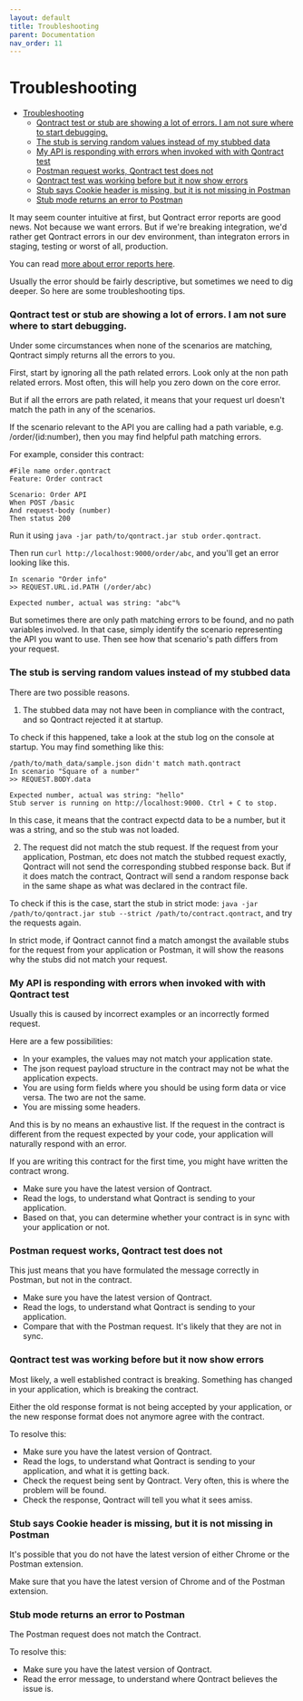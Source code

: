 ```yaml
---
layout: default
title: Troubleshooting
parent: Documentation
nav_order: 11
---
```

Troubleshooting
===============

- [Troubleshooting](#troubleshooting)
    - [Qontract test or stub are showing a lot of errors. I am not sure where to start debugging.](#qontract-test-or-stub-are-showing-a-lot-of-errors-i-am-not-sure-where-to-start-debugging)
    - [The stub is serving random values instead of my stubbed data](#the-stub-is-serving-random-values-instead-of-my-stubbed-data)
    - [My API is responding with errors when invoked with with Qontract test](#my-api-is-responding-with-errors-when-invoked-with-with-qontract-test)
    - [Postman request works, Qontract test does not](#postman-request-works-qontract-test-does-not)
    - [Qontract test was working before but it now show errors](#qontract-test-was-working-before-but-it-now-show-errors)
    - [Stub says Cookie header is missing, but it is not missing in Postman](#stub-says-cookie-header-is-missing-but-it-is-not-missing-in-postman)
    - [Stub mode returns an error to Postman](#stub-mode-returns-an-error-to-postman)

It may seem counter intuitive at first, but Qontract error reports are good news. Not because we want errors. But if we're breaking integration, we'd rather get Qontract errors in our dev environment, than integraton errors in staging, testing or worst of all, production.

You can read [more about error reports here](/documentation/reading_reports.html).

Usually the error should be fairly descriptive, but sometimes we need to dig deeper. So here are some troubleshooting tips.

### Qontract test or stub are showing a lot of errors. I am not sure where to start debugging.

Under some circumstances when none of the scenarios are matching, Qontract simply returns all the errors to you.

First, start by ignoring all the path related errors. Look only at the non path related errors. Most often, this will help you zero down on the core error.

But if all the errors are path related, it means that your request url doesn't match the path in any of the scenarios.

If the scenario relevant to the API you are calling had a path variable, e.g. /order/(id:number), then you may find helpful path matching errors.

For example, consider this contract:

```gherkin
#File name order.qontract
Feature: Order contract

Scenario: Order API
When POST /basic
And request-body (number)
Then status 200
```

Run it using `java -jar path/to/qontract.jar stub order.qontract`.

Then run `curl http://localhost:9000/order/abc`, and you'll get an error looking like this.

```
In scenario "Order info"
>> REQUEST.URL.id.PATH (/order/abc)

Expected number, actual was string: "abc"%
```

But sometimes there are only path matching errors to be found, and no path variables involved. In that case, simply identify the scenario representing the API you want to use. Then see how that scenario's path differs from your request.

### The stub is serving random values instead of my stubbed data

There are two possible reasons.

1. The stubbed data may not have been in compliance with the contract, and so Qontract rejected it at startup.

To check if this happened, take a look at the stub log on the console at startup. You may find something like this:

    /path/to/math_data/sample.json didn't match math.qontract
    In scenario "Square of a number"
    >> REQUEST.BODY.data

    Expected number, actual was string: "hello"
    Stub server is running on http://localhost:9000. Ctrl + C to stop.

In this case, it means that the contract expectd data to be a number, but it was a string, and so the stub was not loaded.

2. The request did not match the stub request. If the request from your application, Postman, etc does not match the stubbed request exactly, Qontract will not send the corresponding stubbed response back. But if it does match the contract, Qontract will send a random response back in the same shape as what was declared in the contract file.

To check if this is the case, start the stub in strict mode: `java -jar /path/to/qontract.jar stub --strict /path/to/contract.qontract`, and try the requests again.

In strict mode, if Qontract cannot find a match amongst the available stubs for the request from your application or Postman, it will show the reasons why the stubs did not match your request.

### My API is responding with errors when invoked with with Qontract test

Usually this is caused by incorrect examples or an incorrectly formed request.

Here are a few possibilities:
- In your examples, the values may not match your application state.
- The json request payload structure in the contract may not be what the application expects.
- You are using form fields where you should be using form data or vice versa. The two are not the same.
- You are missing some headers.

And this is by no means an exhaustive list. If the request in the contract is different from the request expected by your code, your application will naturally respond with an error.

If you are writing this contract for the first time, you might have written the contract wrong.

- Make sure you have the latest version of Qontract.
- Read the logs, to understand what Qontract is sending to your application.
- Based on that, you can determine whether your contract is in sync with your application or not.

### Postman request works, Qontract test does not

This just means that you have formulated the message correctly in Postman, but not in the contract.

- Make sure you have the latest version of Qontract.
- Read the logs, to understand what Qontract is sending to your application.
- Compare that with the Postman request. It's likely that they are not in sync.

### Qontract test was working before but it now show errors

Most likely, a well established contract is breaking. Something has changed in your application, which is breaking the contract.

Either the old response format is not being accepted by your application, or the new response format does not anymore agree with the contract.

To resolve this:
- Make sure you have the latest version of Qontract.
- Read the logs, to understand what Qontract is sending to your application, and what it is getting back.
- Check the request being sent by Qontract. Very often, this is where the problem will be found.
- Check the response, Qontract will tell you what it sees amiss.

### Stub says Cookie header is missing, but it is not missing in Postman

It's possible that you do not have the latest version of either Chrome or the Postman extension.

Make sure that you have the latest version of Chrome and of the Postman extension.

### Stub mode returns an error to Postman

The Postman request does not match the Contract.

To resolve this:
- Make sure you have the latest version of Qontract.
- Read the error message, to understand where Qontract believes the issue is.
